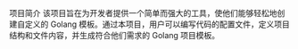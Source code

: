 项目简介
该项目旨在为开发者提供一个简单而强大的工具，使他们能够轻松地创建自定义的 Golang 模板。通过本项目，用户可以编写代码的配置文件，定义项目结构和文件内容，并生成符合他们需求的 Golang 项目模板。
